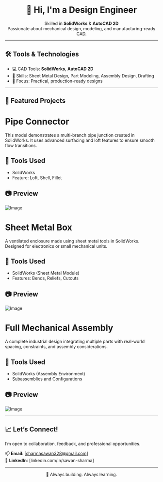 <!-- GitHub Profile README -->

<h1 align="center">👋 Hi, I'm a Design Engineer</h1>
<p align="center">
  Skilled in <strong>SolidWorks</strong> & <strong>AutoCAD 2D</strong><br>
  Passionate about mechanical design, modeling, and manufacturing-ready CAD.
</p>

---

## 🛠️ Tools & Technologies

- 💻 CAD Tools: **SolidWorks**, **AutoCAD 2D**
- 🧠 Skills: Sheet Metal Design, Part Modeling, Assembly Design, Drafting
- 🔩 Focus: Practical, production-ready designs

---

## 💼 Featured Projects

# Pipe Connector

This model demonstrates a multi-branch pipe junction created in SolidWorks. It uses advanced surfacing and loft features to ensure smooth flow transitions.

## 🧰 Tools Used
- SolidWorks
- Feature: Loft, Shell, Fillet

## 📷 Preview
![Image](https://github.com/user-attachments/assets/ba2968e6-dab6-4b02-9f55-ece67cabfbdb)

# Sheet Metal Box

A ventilated enclosure made using sheet metal tools in SolidWorks. Designed for electronics or small mechanical units.

## 🧰 Tools Used
- SolidWorks (Sheet Metal Module)
- Features: Bends, Reliefs, Cutouts

## 📷 Preview
![Image](https://github.com/user-attachments/assets/91746d68-5924-433a-8cf6-fd88b93835b2)

# Full Mechanical Assembly

A complete industrial design integrating multiple parts with real-world spacing, constraints, and assembly considerations.

## 🧰 Tools Used
- SolidWorks (Assembly Environment)
- Subassemblies and Configurations

## 📷 Preview
![Image](https://github.com/user-attachments/assets/3cc64793-2c52-491f-8266-bda0fab7961a)

---

## 📈 Let’s Connect!

I’m open to collaboration, feedback, and professional opportunities.

📫 **Email**: [sharmasawan328@gmail.com]    
💼 **LinkedIn**: [linkedin.com/in/sawan-sharma]  

---

<p align="center">
  🚀 Always building. Always learning.
</p>
